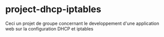 # project-dhcp-iptables
Ceci un projet de groupe concernant le developpement d'une application web sur la configuration  DHCP et iptables
